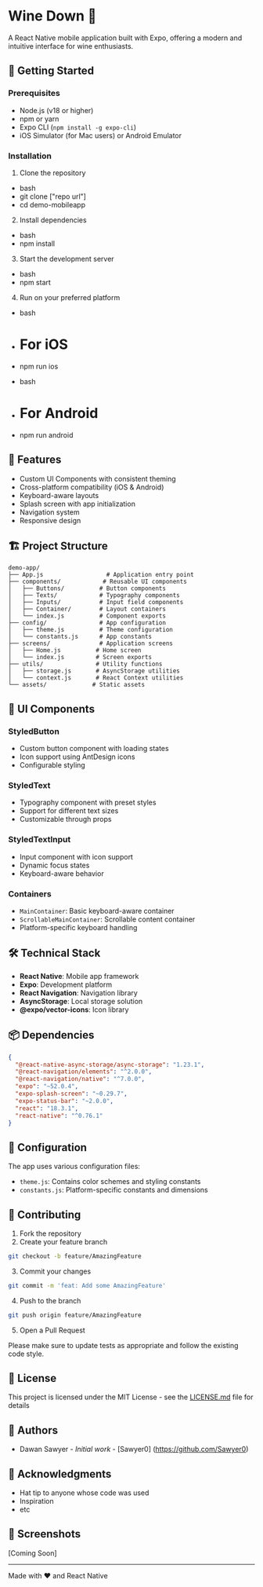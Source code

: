 # Wine Down 🍷

A React Native mobile application built with Expo, offering a modern and intuitive interface for wine enthusiasts.

## 🚀 Getting Started

### Prerequisites

- Node.js (v18 or higher)
- npm or yarn
- Expo CLI (`npm install -g expo-cli`)
- iOS Simulator (for Mac users) or Android Emulator

### Installation

1. Clone the repository

- bash
- git clone ["repo url"]
- cd demo-mobileapp

2. Install dependencies

- bash
- npm install

3. Start the development server

- bash
- npm start

4. Run on your preferred platform

- bash
- # For iOS
- npm run ios

- bash
- # For Android
- npm run android

## 📱 Features

- Custom UI Components with consistent theming
- Cross-platform compatibility (iOS & Android)
- Keyboard-aware layouts
- Splash screen with app initialization
- Navigation system
- Responsive design

## 🏗️ Project Structure

```
demo-app/
├── App.js                  # Application entry point
├── components/            # Reusable UI components
│   ├── Buttons/          # Button components
│   ├── Texts/            # Typography components
│   ├── Inputs/           # Input field components
│   ├── Container/        # Layout containers
│   └── index.js          # Component exports
├── config/               # App configuration
│   ├── theme.js          # Theme configuration
│   └── constants.js      # App constants
├── screens/              # Application screens
│   ├── Home.js          # Home screen
│   └── index.js         # Screen exports
├── utils/               # Utility functions
│   ├── storage.js       # AsyncStorage utilities
│   └── context.js       # React Context utilities
└── assets/             # Static assets
```

## 🎨 UI Components

### StyledButton

- Custom button component with loading states
- Icon support using AntDesign icons
- Configurable styling

### StyledText

- Typography component with preset styles
- Support for different text sizes
- Customizable through props

### StyledTextInput

- Input component with icon support
- Dynamic focus states
- Keyboard-aware behavior

### Containers

- `MainContainer`: Basic keyboard-aware container
- `ScrollableMainContainer`: Scrollable content container
- Platform-specific keyboard handling

## 🛠️ Technical Stack

- **React Native**: Mobile app framework
- **Expo**: Development platform
- **React Navigation**: Navigation library
- **AsyncStorage**: Local storage solution
- **@expo/vector-icons**: Icon library

## 📦 Dependencies

```json
{
  "@react-native-async-storage/async-storage": "1.23.1",
  "@react-navigation/elements": "^2.0.0",
  "@react-navigation/native": "^7.0.0",
  "expo": "~52.0.4",
  "expo-splash-screen": "~0.29.7",
  "expo-status-bar": "~2.0.0",
  "react": "18.3.1",
  "react-native": "^0.76.1"
}
```

## 🔧 Configuration

The app uses various configuration files:

- `theme.js`: Contains color schemes and styling constants
- `constants.js`: Platform-specific constants and dimensions

## 🤝 Contributing

1. Fork the repository
2. Create your feature branch

```bash
git checkout -b feature/AmazingFeature
```

3. Commit your changes

```bash
git commit -m 'feat: Add some AmazingFeature'
```

4. Push to the branch

```bash
git push origin feature/AmazingFeature
```

5. Open a Pull Request

Please make sure to update tests as appropriate and follow the existing code style.

## 📝 License

This project is licensed under the MIT License - see the [LICENSE.md](LICENSE.md) file for details

## 👥 Authors

- Dawan Sawyer - _Initial work_ - [Sawyer0]
  (https://github.com/Sawyer0)

## 🙏 Acknowledgments

- Hat tip to anyone whose code was used
- Inspiration
- etc

## 📱 Screenshots

[Coming Soon]

---

Made with ❤️ and React Native
